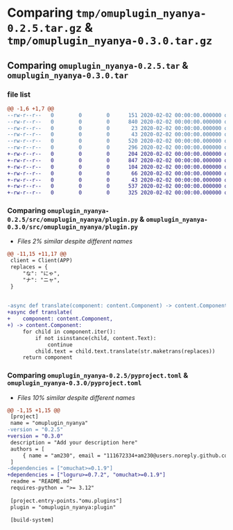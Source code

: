 # Comparing `tmp/omuplugin_nyanya-0.2.5.tar.gz` & `tmp/omuplugin_nyanya-0.3.0.tar.gz`

## Comparing `omuplugin_nyanya-0.2.5.tar` & `omuplugin_nyanya-0.3.0.tar`

### file list

```diff
@@ -1,6 +1,7 @@
--rw-r--r--   0        0        0      151 2020-02-02 00:00:00.000000 omuplugin_nyanya-0.2.5/src/omuplugin_nyanya/__init__.py
--rw-r--r--   0        0        0      840 2020-02-02 00:00:00.000000 omuplugin_nyanya-0.2.5/src/omuplugin_nyanya/plugin.py
--rw-r--r--   0        0        0       23 2020-02-02 00:00:00.000000 omuplugin_nyanya-0.2.5/.gitignore
--rw-r--r--   0        0        0       43 2020-02-02 00:00:00.000000 omuplugin_nyanya-0.2.5/README.md
--rw-r--r--   0        0        0      520 2020-02-02 00:00:00.000000 omuplugin_nyanya-0.2.5/pyproject.toml
--rw-r--r--   0        0        0      296 2020-02-02 00:00:00.000000 omuplugin_nyanya-0.2.5/PKG-INFO
+-rw-r--r--   0        0        0      204 2020-02-02 00:00:00.000000 omuplugin_nyanya-0.3.0/src/omuplugin_nyanya/__init__.py
+-rw-r--r--   0        0        0      847 2020-02-02 00:00:00.000000 omuplugin_nyanya-0.3.0/src/omuplugin_nyanya/plugin.py
+-rw-r--r--   0        0        0      104 2020-02-02 00:00:00.000000 omuplugin_nyanya-0.3.0/src/omuplugin_nyanya/version.py
+-rw-r--r--   0        0        0       66 2020-02-02 00:00:00.000000 omuplugin_nyanya-0.3.0/.gitignore
+-rw-r--r--   0        0        0       43 2020-02-02 00:00:00.000000 omuplugin_nyanya-0.3.0/README.md
+-rw-r--r--   0        0        0      537 2020-02-02 00:00:00.000000 omuplugin_nyanya-0.3.0/pyproject.toml
+-rw-r--r--   0        0        0      325 2020-02-02 00:00:00.000000 omuplugin_nyanya-0.3.0/PKG-INFO
```

### Comparing `omuplugin_nyanya-0.2.5/src/omuplugin_nyanya/plugin.py` & `omuplugin_nyanya-0.3.0/src/omuplugin_nyanya/plugin.py`

 * *Files 2% similar despite different names*

```diff
@@ -11,15 +11,17 @@
 client = Client(APP)
 replaces = {
     "な": "にゃ",
     "ナ": "ニャ",
 }
 
 
-async def translate(component: content.Component) -> content.Component:
+async def translate(
+    component: content.Component,
+) -> content.Component:
     for child in component.iter():
         if not isinstance(child, content.Text):
             continue
         child.text = child.text.translate(str.maketrans(replaces))
     return component
```

### Comparing `omuplugin_nyanya-0.2.5/pyproject.toml` & `omuplugin_nyanya-0.3.0/pyproject.toml`

 * *Files 10% similar despite different names*

```diff
@@ -1,15 +1,15 @@
 [project]
 name = "omuplugin_nyanya"
-version = "0.2.5"
+version = "0.3.0"
 description = "Add your description here"
 authors = [
     { name = "am230", email = "111672334+am230@users.noreply.github.com" },
 ]
-dependencies = ["omuchat>=0.1.9"]
+dependencies = ["loguru>=0.7.2", "omuchat>=0.1.9"]
 readme = "README.md"
 requires-python = ">= 3.12"
 
 [project.entry-points."omu.plugins"]
 plugin = "omuplugin_nyanya:plugin"
 
 [build-system]
```

